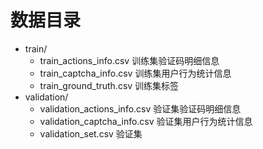 # 数据目录

- train/
	- train_actions_info.csv 训练集验证码明细信息
	- train_captcha_info.csv 训练集用户行为统计信息
	- train_ground_truth.csv 训练集标签
- validation/
	- validation_actions_info.csv 验证集验证码明细信息
	- validation_captcha_info.csv 验证集用户行为统计信息
	- validation_set.csv 验证集
